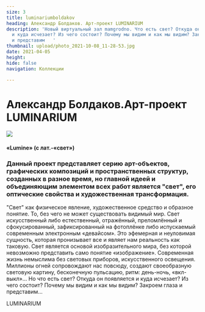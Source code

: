 ```yaml
---
size: 3
title: luminariumboldakov
heading: Александр Болдаков. Арт-проект LUMINARIUM
description: 'Новый виртуальный зал mamgrodno. Что есть свет? Откуда он появляется
  и куда исчезает? Из чего состоит? Почему мы видим и как мы видим? Закроем глаза
  и представим   '
thumbnail: upload/photo_2021-10-08_11-28-53.jpg
date: 2021-04-05
height: 
hide: false
navigation: Коллекции

---
```

# **Александр Болдаков.Арт-проект LUMINARIUM**

<img src="https://i.imgur.com/H2S0opw.jpg">

#### «Lumine» (с лат.-«свет»)

### Данный проект представляет серию арт-объектов, графических композиций и пространственных структур, созданных в разное время, но главной идеей и объединяющим элементом всех работ является "свет", его оптические свойства и художественная трансформация.

"Свет" как физическое явление, художественное средство и образное понятие. То, без чего не может существовать видимый мир. Свет искусственный либо естественный, отражённый, преломлённый и сфокусированный, зафиксированный на фотоплёнке либо испускаемый современным электронным «девайсом». Это эфемерная и неуловимая сущность, которая пронизывает все и являет нам реальность как таковую. Свет является основой изобразительного мира, без которой невозможно представить само понятие «изображение». 
 Современная жизнь немыслима без световых приборов, искусственного освещения. Миллионы огней сопровождают нас повсюду, создают своеобразную световую картину, бесконечную пульсацию, ритм: день-ночь, «вкл-выкл»...
 Но что есть свет? Откуда он появляется и куда исчезает? Из чего состоит? Почему мы видим и как мы видим? Закроем глаза и представим...
 
 LUMINARIUM